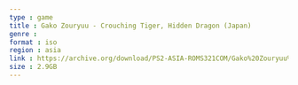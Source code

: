 ```yaml
---
type : game
title : Gako Zouryuu - Crouching Tiger, Hidden Dragon (Japan)
genre : 
format : iso
region : asia
link : https://archive.org/download/PS2-ASIA-ROMS321COM/Gako%20Zouryuu%20-%20Crouching%20Tiger%2C%20Hidden%20Dragon%20%28Japan%29.7z
size : 2.9GB
---
```

